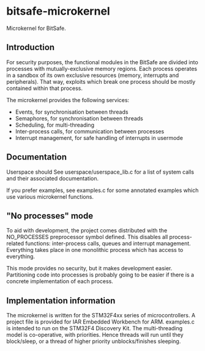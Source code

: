 bitsafe-microkernel
===================

Microkernel for BitSafe.

## Introduction

For security purposes, the functional modules in the BitSafe are divided into
processes with mutually-exclusive memory regions. Each process operates in a
sandbox of its own exclusive resources (memory, interrupts and peripherals).
That way, exploits which break one process should be mostly contained within
that process.

The microkernel provides the following services:
- Events, for synchronisation between threads
- Semaphores, for synchronisation between threads
- Scheduling, for multi-threading
- Inter-process calls, for communication between processes
- Interrupt management, for safe handling of interrupts in usermode

## Documentation

Userspace should
See userspace/userspace_lib.c for a list of system calls and their associated
documentation.

If you prefer examples, see examples.c for some annotated examples which use
various microkernel functions.

## "No processes" mode

To aid with development, the project comes distributed with the NO_PROCESSES
preprocessor symbol defined. This disables all process-related functions:
inter-process calls, queues and interrupt management. Everything takes place
in one monolithic process which has access to everything.

This mode provides no security, but it makes development easier. Partitioning
code into processes is probably going to be easier if there is a concrete
implementation of each process.

## Implementation information

The microkernel is written for the STM32F4xx series of microcontrollers.
A project file is provided for IAR Embedded Workbench for ARM.
examples.c is intended to run on the STM32F4 Discovery Kit.
The multi-threading model is co-operative, with priorities. Hence threads will
run until they block/sleep, or a thread of higher priority unblocks/finishes
sleeping.
